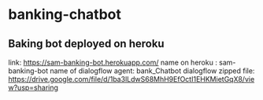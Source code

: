 # banking-chatbot

## Baking bot deployed on heroku 
link: https://sam-banking-bot.herokuapp.com/
name on heroku : sam-banking-bot
name of dialogflow agent: bank_Chatbot
dialogflow zipped file: https://drive.google.com/file/d/1ba3lLdwS68MhH9EfOctI1EHKMietGqX8/view?usp=sharing

